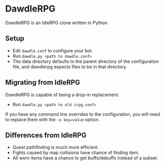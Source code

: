 # DawdleRPG

DawdleRPG is an IdleRPG clone written in Python.

## Setup

- Edit `dawdle.conf` to configure your bot.
- Run `dawdle.py <path to dawdle.conf>`
- The data directory defaults to the parent directory of the
  configuration file, and dawdlerpg expects files to be in that
  directory.

## Migrating from IdleRPG

DawdleRPG is capable of being a drop-in replacement.

- Run `dawdle.py <path to old irpg.conf>`

If you have any command line overrides to the configuration, you will
need to replace them with the `-o key=value` option.

## Differences from IdleRPG

- Quest pathfinding is much more efficient.
- Fights caused by map collisions have chance of finding item.
- All worn items have a chance to get buffs/debuffs instead of a subset.
